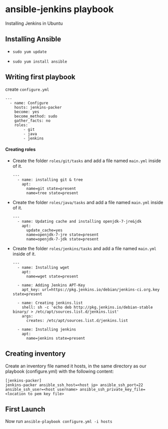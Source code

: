 # ansible-jenkins playbook
Installing Jenkins in Ubuntu

## Installing Ansible

- `sudo yum update`

- `sudo yum install ansible`

## Writing first playbook

create `configure.yml`

  ```
  ---
    - name: Configure
      hosts: jenkins-packer
      become: yes
      become_method: sudo
      gather_facts: no
      roles:
          - git
          - java
          - jenkins
  ```

#### Creating roles

- Create the folder `roles/git/tasks` and add a file named `main.yml` inside of it.

    ```
    ---
      - name: installing git & tree
        apt:
          name=git state=present
          name=tree state=present
    ```

- Create the folder `roles/java/tasks` and add a file named `main.yml` inside of it.
    ```
    ---
      - name: Updating cache and installing openjdk-7-jre&jdk
        apt:
          update_cache=yes
          name=openjdk-7-jre state=present
          name=openjdk-7-jdk state=present
    ```

- Create the folder `roles/jenkins/tasks` and add a file named `main.yml` inside of it.
    ```
    ---
      - name: Installing wget
        apt:
          name=wget state=present

      - name: Adding Jenkins APT-Key
        apt_key: url=https://pkg.jenkins.io/debian/jenkins-ci.org.key state=present

      - name: Creating jenkins.list
        shell: sh -c 'echo deb http://pkg.jenkins.io/debian-stable binary/ > /etc/apt/sources.list.d/jenkins.list'
        args:
          creates: /etc/apt/sources.list.d/jenkins.list

      - name: Installing jenkins
        apt:
          name=jenkins state=present
    ```  

## Creating inventory

Create an inventory file named it hosts, in the same directory as our playbook (configure.yml) with the following content:

  ```
  [jenkins-packer]
  jenkins-packer ansible_ssh_host=<host ip> ansible_ssh_port=22 ansible_ssh_user=<host username> ansible_ssh_private_key_file=<location to pem key file>
  ```

## First Launch

Now run `ansible-playbook configure.yml -i hosts`
